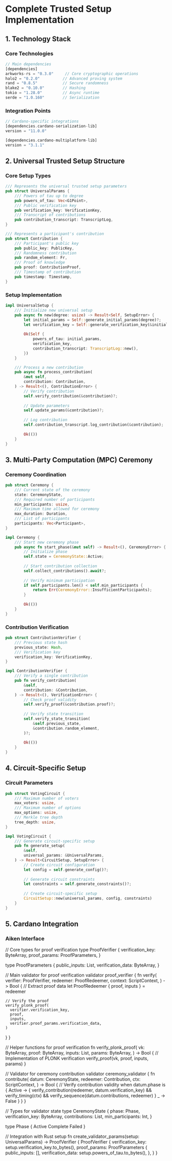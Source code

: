 # Complete Trusted Setup Implementation

## 1. Technology Stack

### Core Technologies
```rust
// Main dependencies
[dependencies]
arkworks-rs = "0.3.0"     // Core cryptographic operations
halo2 = "0.2.0"          // Advanced proving system
rand = "0.8.5"           // Secure randomness
blake2 = "0.10.0"        // Hashing
tokio = "1.28.0"         // Async runtime
serde = "1.0.160"        // Serialization
```

### Integration Points
```rust
// Cardano-specific integrations
[dependencies.cardano-serialization-lib]
version = "11.0.0"

[dependencies.cardano-multiplatform-lib]
version = "3.1.1"
```

## 2. Universal Trusted Setup Structure

### Core Setup Types
```rust
/// Represents the universal trusted setup parameters
pub struct UniversalParams {
    /// Powers of tau up to degree
    pub powers_of_tau: Vec<G1Point>,
    /// Public verification key
    pub verification_key: VerificationKey,
    /// Transcript of contributions
    pub contribution_transcript: TranscriptLog,
}

/// Represents a participant's contribution
pub struct Contribution {
    /// Participant's public key
    pub public_key: PublicKey,
    /// Randomness contribution
    pub random_element: Fr,
    /// Proof of knowledge
    pub proof: ContributionProof,
    /// Timestamp of contribution
    pub timestamp: Timestamp,
}
```

### Setup Implementation
```rust
impl UniversalSetup {
    /// Initialize new universal setup
    pub async fn new(degree: usize) -> Result<Self, SetupError> {
        let initial_params = Self::generate_initial_params(degree)?;
        let verification_key = Self::generate_verification_key(&initial_params)?;
        
        Ok(Self {
            powers_of_tau: initial_params,
            verification_key,
            contribution_transcript: TranscriptLog::new(),
        })
    }

    /// Process a new contribution
    pub async fn process_contribution(
        &mut self,
        contribution: Contribution,
    ) -> Result<(), ContributionError> {
        // Verify contribution
        self.verify_contribution(&contribution)?;
        
        // Update parameters
        self.update_params(&contribution)?;
        
        // Log contribution
        self.contribution_transcript.log_contribution(&contribution);
        
        Ok(())
    }
}
```

## 3. Multi-Party Computation (MPC) Ceremony

### Ceremony Coordination
```rust
pub struct Ceremony {
    /// Current state of the ceremony
    state: CeremonyState,
    /// Required number of participants
    min_participants: usize,
    /// Maximum time allowed for ceremony
    max_duration: Duration,
    /// List of participants
    participants: Vec<Participant>,
}

impl Ceremony {
    /// Start new ceremony phase
    pub async fn start_phase(&mut self) -> Result<(), CeremonyError> {
        // Initialize phase
        self.state = CeremonyState::Active;
        
        // Start contribution collection
        self.collect_contributions().await?;
        
        // Verify minimum participation
        if self.participants.len() < self.min_participants {
            return Err(CeremonyError::InsufficientParticipants);
        }
        
        Ok(())
    }
}
```

### Contribution Verification
```rust
pub struct ContributionVerifier {
    /// Previous state hash
    previous_state: Hash,
    /// Verification key
    verification_key: VerificationKey,
}

impl ContributionVerifier {
    /// Verify a single contribution
    pub fn verify_contribution(
        &self,
        contribution: &Contribution,
    ) -> Result<(), VerificationError> {
        // Check proof validity
        self.verify_proof(&contribution.proof)?;
        
        // Verify state transition
        self.verify_state_transition(
            &self.previous_state,
            &contribution.random_element,
        )?;
        
        Ok(())
    }
}
```

## 4. Circuit-Specific Setup

### Circuit Parameters
```rust
pub struct VotingCircuit {
    /// Maximum number of voters
    max_voters: usize,
    /// Maximum number of options
    max_options: usize,
    /// Merkle tree depth
    tree_depth: usize,
}

impl VotingCircuit {
    /// Generate circuit-specific setup
    pub fn generate_setup(
        &self,
        universal_params: &UniversalParams,
    ) -> Result<CircuitSetup, SetupError> {
        // Create circuit configuration
        let config = self.generate_config()?;
        
        // Generate circuit constraints
        let constraints = self.generate_constraints()?;
        
        // Create circuit-specific setup
        CircuitSetup::new(universal_params, config, constraints)
    }
}
```

## 5. Cardano Integration

### Aiken Interface
// Core types for proof verification
type ProofVerifier {
  verification_key: ByteArray,
  proof_params: ProofParameters,
}

type ProofParameters {
  public_inputs: List<ByteArray>,
  verification_data: ByteArray,
}

// Main validator for proof verification
validator proof_verifier {
  fn verify(
    verifier: ProofVerifier,
    redeemer: ProofRedeemer,
    context: ScriptContext,
  ) -> Bool {
    // Extract proof data
    let ProofRedeemer { proof, inputs } = redeemer

    // Verify the proof
    verify_plonk_proof(
      verifier.verification_key,
      proof,
      inputs,
      verifier.proof_params.verification_data,
    )
  }
}

// Helper functions for proof verification
fn verify_plonk_proof(
  vk: ByteArray,
  proof: ByteArray,
  inputs: List<ByteArray>,
  params: ByteArray,
) -> Bool {
  // Implementation of PLONK verification
  verify_proof(vk, proof, inputs, params)
}

// Validator for ceremony contribution
validator ceremony_validator {
  fn contribute(
    datum: CeremonyState,
    redeemer: Contribution,
    ctx: ScriptContext,
  ) -> Bool {
    // Verify contribution validity
    when datum.phase is {
      Active -> {
        verify_contribution(redeemer, datum.verification_key) &&
        verify_timing(ctx) &&
        verify_sequence(datum.contributions, redeemer)
      }
      _ -> False
    }
  }
}

// Types for validator state
type CeremonyState {
  phase: Phase,
  verification_key: ByteArray,
  contributions: List<Contribution>,
  min_participants: Int,
}

type Phase {
  Active
  Complete
  Failed
}

// Integration with Rust setup
fn create_validator_params(setup: UniversalParams) -> ProofVerifier {
  ProofVerifier {
    verification_key: setup.verification_key.to_bytes(),
    proof_params: ProofParameters {
      public_inputs: [],
      verification_data: setup.powers_of_tau.to_bytes(),
    },
  }
}
